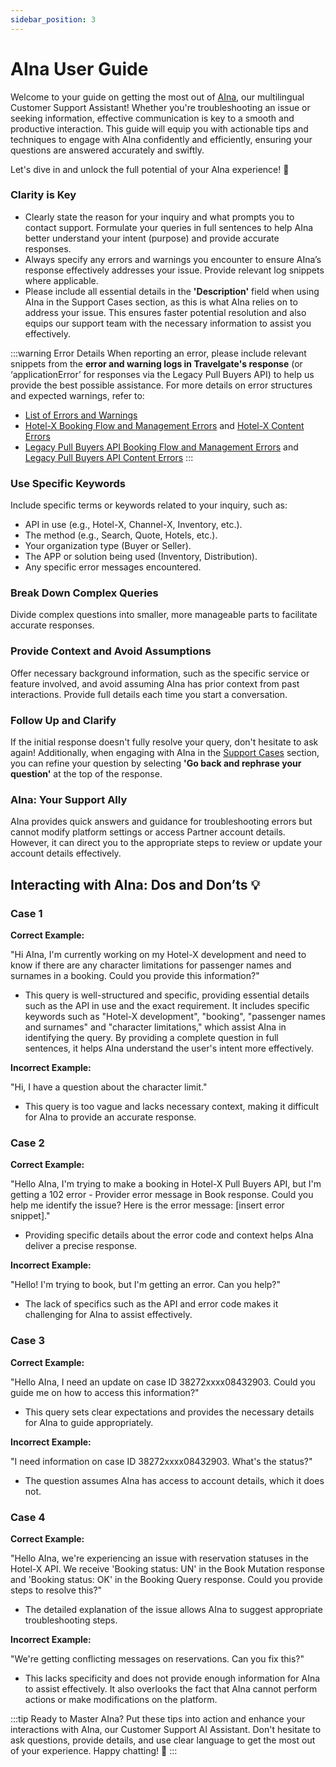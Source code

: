 ```yaml
---
sidebar_position: 3
---
```


# AIna User Guide

Welcome to your guide on getting the most out of [AIna](/kb/getting-started-with-travelgate/about-our-support/aina), our multilingual Customer Support Assistant! Whether you're troubleshooting an issue or seeking information, effective communication is key to a smooth and productive interaction. This guide will equip you with actionable tips and techniques to engage with AIna confidently and efficiently, ensuring your questions are answered accurately and swiftly.

Let's dive in and unlock the full potential of your AIna experience! 🚀

### Clarity is Key

- Clearly state the reason for your inquiry and what prompts you to contact support. Formulate your queries in full sentences to help AIna better understand your intent (purpose) and provide accurate responses.
- Always specify any errors and warnings you encounter to ensure AIna’s response effectively addresses your issue. Provide relevant log snippets where applicable.
- Please include all essential details in the **'Description'** field when using AIna in the Support Cases section, as this is what AIna relies on to address your issue. This ensures faster potential resolution and also equips our support team with the necessary information to assist you effectively.

:::warning Error Details
When reporting an error, please include relevant snippets from the **error and warning logs in Travelgate's response** (or ‘applicationError’ for responses via the Legacy Pull Buyers API) to help us provide the best possible assistance. For more details on error structures and expected warnings, refer to:

- [List of Errors and Warnings](/kb/our-products/are-you-a-buyer/our-methods/lists-of-errors-and-warnings/overview)
- [Hotel-X Booking Flow and Management Errors](/docs/apis/for-buyers/hotel-x-pull-buyers-api/making-requests/errors-and-warnings/booking-flow) and [Hotel-X Content Errors](/docs/apis/for-buyers/hotel-x-pull-buyers-api/making-requests/errors-and-warnings/content)
- [Legacy Pull Buyers API Booking Flow and Management Errors](/docs/apis/for-buyers/legacy-pull-buyers-api/making-requests/errors-and-warnings/booking-flow) and [Legacy Pull Buyers API Content Errors](/docs/apis/for-buyers/legacy-pull-buyers-api/making-requests/errors-and-warnings/content)
:::

### Use Specific Keywords

Include specific terms or keywords related to your inquiry, such as:

- API in use (e.g., Hotel-X, Channel-X, Inventory, etc.).
- The method (e.g., Search, Quote, Hotels, etc.).
- Your organization type (Buyer or Seller).
- The APP or solution being used (Inventory, Distribution).
- Any specific error messages encountered.

### Break Down Complex Queries

Divide complex questions into smaller, more manageable parts to facilitate accurate responses.

### Provide Context and Avoid Assumptions

Offer necessary background information, such as the specific service or feature involved, and avoid assuming AIna has prior context from past interactions. Provide full details each time you start a conversation.

### Follow Up and Clarify

If the initial response doesn't fully resolve your query, don't hesitate to ask again! Additionally, when engaging with AIna in the [Support Cases](/kb/tickets/travelgatex-tickets#aina-and-customer-support-cases) section, you can refine your question by selecting **'Go back and rephrase your question'** at the top of the response.

### AIna: Your Support Ally

AIna provides quick answers and guidance for troubleshooting errors but cannot modify platform settings or access Partner account details. However, it can direct you to the appropriate steps to review or update your account details effectively.

## Interacting with AIna: Dos and Don’ts 💡

### Case 1

**Correct Example:**

"Hi AIna, I'm currently working on my Hotel-X development and need to know if there are any character limitations for passenger names and surnames in a booking. Could you provide this information?"

- This query is well-structured and specific, providing essential details such as the API in use and the exact requirement. It includes specific keywords such as "Hotel-X development", "booking", "passenger names and surnames" and "character limitations," which assist AIna in identifying the query. By providing a complete question in full sentences, it helps AIna understand the user's intent more effectively.

**Incorrect Example:**

"Hi, I have a question about the character limit."

- This query is too vague and lacks necessary context, making it difficult for AIna to provide an accurate response. 

### Case 2

**Correct Example:**

"Hello AIna, I'm trying to make a booking in Hotel-X Pull Buyers API, but I'm getting a 102 error - Provider error message in Book response. Could you help me identify the issue? Here is the error message: [insert error snippet]."

- Providing specific details about the error code and context helps AIna deliver a precise response.

**Incorrect Example:**

"Hello! I'm trying to book, but I'm getting an error. Can you help?"

- The lack of specifics such as the API and error code makes it challenging for AIna to assist effectively.

### Case 3

**Correct Example:**

"Hello AIna, I need an update on case ID 38272xxxx08432903. Could you guide me on how to access this information?"

- This query sets clear expectations and provides the necessary details for AIna to guide appropriately.

**Incorrect Example:**

"I need information on case ID 38272xxxx08432903. What's the status?"

- The question assumes AIna has access to account details, which it does not.

### Case 4

**Correct Example:**

"Hello AIna, we're experiencing an issue with reservation statuses in the Hotel-X API. We receive 'Booking status: UN' in the Book Mutation response and 'Booking status: OK' in the Booking Query response. Could you provide steps to resolve this?"

- The detailed explanation of the issue allows AIna to suggest appropriate troubleshooting steps.

**Incorrect Example:**

"We're getting conflicting messages on reservations. Can you fix this?"

- This lacks specificity and does not provide enough information for AIna to assist effectively. It also overlooks the fact that AIna cannot perform actions or make modifications on the platform.

:::tip Ready to Master AIna?
Put these tips into action and enhance your interactions with AIna, our Customer Support AI Assistant. Don't hesitate to ask questions, provide details, and use clear language to get the most out of your experience. Happy chatting! 🚀
:::
